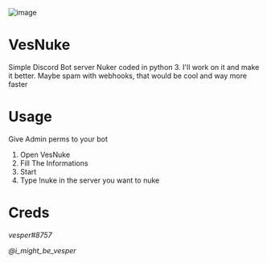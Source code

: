 ![image](https://cdn.discordapp.com/attachments/984579451817951243/986807803983315004/python_GFnE4rIJsS.png)

# VesNuke
Simple Discord Bot server Nuker coded in python 3. I'll work on it and make it better. Maybe spam with webhooks, that would be cool and way more faster

# Usage
Give Admin perms to your bot

1. Open VesNuke
2. Fill The Informations
3. Start
4. Type !nuke in the server you want to nuke

# Creds
*vesper#8757*

*@i_might_be_vesper*

